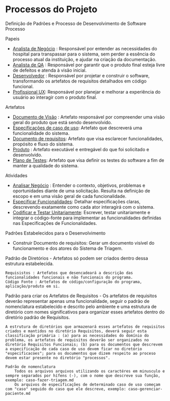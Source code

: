 # Processos do Projeto 
Definição de Padrões e Processo de Desenvolvimento de Software
Processo

Papeis
- [Analista de Negócio](https://github.com/JoaoLima98/triagem_hospitalar/blob/main/documentacao/processos/papeis.md#analista-de-neg%C3%B3cio-an) : Responsável por entender as necessidades do hospital para transpassar para o sistema, sem perder a essência do processo atual da instituição, e ajudar na criação da documentação.
- [Analista de QA](https://github.com/JoaoLima98/triagem_hospitalar/blob/main/documentacao/processos/papeis.md#analista-de-qa-quality-assurance) : Responsável por garantir que o produto final esteja livre de defeitos e atenda à visão inicial.
- [Desenvolvedor](https://github.com/JoaoLima98/triagem_hospitalar/blob/main/documentacao/processos/papeis.md#desenvolvedor) : Responsável por projetar e construir o software, transformando os artefatos de requisitos detalhados em código funcional.
- [Profissional UX](https://github.com/JoaoLima98/triagem_hospitalar/blob/main/documentacao/processos/papeis.md#analista-de-neg%C3%B3cio-an): Responsável por planejar e melhorar a experiência do usuário ao interagir com o produto final.

Artefatos
- [Documento de Visão](https://github.com/JoaoLima98/novo_hospital/blob/main/documentacao/processos/artefatos.md#1-documento-de-vis%C3%A3o) : Artefato responsável por compreender uma visão geral do produto que está sendo desenvolvido.
- [Especificações de caso de uso](https://github.com/JoaoLima98/novo_hospital/blob/main/documentacao/processos/artefatos.md#2-especifica%C3%A7%C3%A3o-de-caso-de-uso): Artefato que descreverá uma funcionalidade do sistema.
- [Documento de requisitos](https://github.com/JoaoLima98/novo_hospital/blob/main/documentacao/processos/artefatos.md#3-documento-de-requisitos): Artefato que visa esclarecer funcionalidades, propósito e fluxo do sistema.
- [Produto](https://github.com/JoaoLima98/novo_hospital/blob/main/documentacao/processos/artefatos.md#4-produto-software-execut%C3%A1vel) : Artefato executável e entregável do que foi solicitado e desenvolvido.
- [Plano de Testes](https://github.com/JoaoLima98/novo_hospital/blob/main/documentacao/processos/artefatos.md#5-plano-de-testes): Artefato que visa definir os testes do software a fim de manter a qualidade do sistema.

Atividades
- [Analisar Negócio](https://github.com/JoaoLima98/novo_hospital/blob/main/documentacao/processos/artefatos.md#5-plano-de-testes) : Entender o contexto, objetivos, problemas e oportunidades diante de uma solicitação. Resulta na definição de escopo e em uma visão geral de cada funcionalidade.
- [Especificar Funcionalidades](https://github.com/JoaoLima98/novo_hospital/blob/main/documentacao/processos/atividades.md#2-especificar-funcionalidades): Detalhar especificações claras, descrevendo exatamente como cada ator interagirá com o sistema.
- [Codificar e Testar Unitariamente](https://github.com/JoaoLima98/novo_hospital/blob/main/documentacao/processos/atividades.md#3-codificar-e-testar-unitariamente): Escrever, testar unitariamente e integrar o código-fonte para implementar as funcionalidades definidas nas Especificações de Funcionalidades.

Padrões Estabelecidos para o Desenvolvimento
- Construir Documento de requisitos: Gerar um documento visível do funcionamento e dos atores do Sistema de Triagem.

Padrão de Diretórios - Artefatos só podem ser criados dentro dessa estrutura estabelecida.

    Requisistos : Artefatos que desencadeará a descrição das funcionalidades funcionais e não funcionais do programa.
    Código Fonte : Artefatos de código/configuração do programa, aplicação/produto em si.

Padrão para criar os Artefatos de Requisitos - Os artefatos de requisitos deverão representar apenas uma funcionalidade, seguir o padrão de nomenclatura estabelecido e descrito pelo ambiente e uma estrutura de diretório com nomes significativos para organizar esses artefatos dentro do diretório padrão de Requisitos.

    A estrutura de diretórios que armazenará esses artefatos de requisitos criados e mantidos no diretório Requisitos, deverá seguir esta classificação primária : (a) para as necessidades do domínio do problema, os artefatos de requisitos deverão ser organizados no diretório Requisitos Funcionais; (b) para os documentos que descrevem a especificação de cada caso de uso devem ficar no diretório "especificacoes"; para os documentos que dizem respeito ao proceso devem estar presente no diretório "processos".

    Padrão de nomenclatura
        Todos os arquivos arquivos utilizando os caractéres em minusculo e sempre separados por hífens (-), com o nome que descreve sua função, exemplo: caso-fazer-triagem.md
        Os arquivos de especificações de determinado caso de uso começam com "caso" seguido do caso que ele descreve, exemplo: caso-gerenciar-paciente.md

